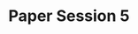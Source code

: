 ---
slug: paper-session-5
type: event
event_type: Paper Session
title: Paper Session 5
venue: VOGELFREI
date_time: Thursday, April 19th, 11:30
schedule:
    -   time: t11:30
        item: $live-coding-and-education-a-practical-experience
    -   time: t11:50
        item: $towards-another-transdiscipline-art-techno-science-and-as-and
    -   time: t12:10
        item: $the-meaning-of-live-from-art-without-audience-to-programs-users
    -   time: t12:30
        item: Questions
---